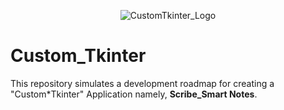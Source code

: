 <div align="center">
  
![CustomTkinter_Logo](https://github.com/user-attachments/assets/3f11292f-3f6a-4e25-9de9-3bafa4150daa)
</div>

# Custom_Tkinter

This repository simulates a development roadmap for creating a "Custom\*Tkinter" Application namely, **Scribe_Smart Notes**.
